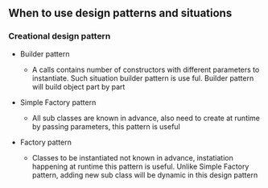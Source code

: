## When to use design patterns and situations

### Creational design pattern
 - Builder pattern 
    - A calls contains number of constructors with different parameters to instantiate. Such situation builder pattern is use  ful. Builder pattern will build object part by part
    
 - Simple Factory pattern 
    - All sub classes are known in advance, also need to create at runtime by passing parameters, this pattern is useful
 - Factory pattern 
    - Classes to be instantiated not known in advance, instatiation happening at runtime this pattern is useful. Unlike 
     Simple Factory pattern, adding new sub class will be dynamic in this design pattern 
